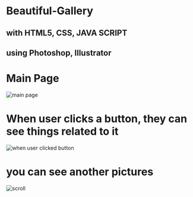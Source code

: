 # Beautiful-Gallery
## with HTML5, CSS, JAVA SCRIPT
## using Photoshop, Illustrator

# Main Page
![main page](https://user-images.githubusercontent.com/69499549/89872778-6a4a9f80-dbf4-11ea-92be-217fabbee4a8.PNG)
# When user clicks a button, they can see things related to it
![when user clicked button](https://user-images.githubusercontent.com/69499549/89872780-6b7bcc80-dbf4-11ea-83ba-b122876e3606.PNG)
# you can see another pictures
![scroll](https://user-images.githubusercontent.com/69499549/89872783-6c146300-dbf4-11ea-9fd6-6ef0990f188e.PNG)

